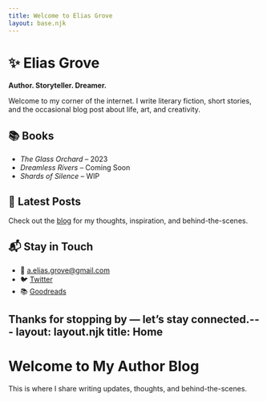 ```yaml
---
title: Welcome to Elias Grove
layout: base.njk
---
```


# ✨ Elias Grove

**Author. Storyteller. Dreamer.**

Welcome to my corner of the internet. I write literary fiction, short stories, and the occasional blog post about life, art, and creativity.

## 📚 Books

- *The Glass Orchard* – 2023
- *Dreamless Rivers* – Coming Soon
- *Shards of Silence* – WIP

## 📝 Latest Posts

Check out the [blog](/blog) for my thoughts, inspiration, and behind-the-scenes.

## 📬 Stay in Touch

- 📧 [a.elias.grove@gmail.com](mailto:a.elias.grove@gmail.com)
- 🐦 [Twitter](https://twitter.com/eliasgrove)
- 📚 [Goodreads](https://www.goodreads.com/)

Thanks for stopping by — let’s stay connected.---
layout: layout.njk
title: Home
---

# Welcome to My Author Blog

This is where I share writing updates, thoughts, and behind-the-scenes.
